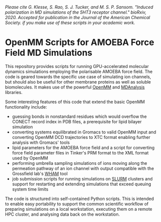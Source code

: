 *Please cite G. Klesse, S. Rao, S. J. Tucker, and M. S. P. Sansom. "Induced polarization in MD simulations of the 5HT3 receptor channel." bioRxiv, 2020. Accepted for publication in the Journal of the American Chemical Society. if you make use of these scripts in your academic work.*

# OpenMM Scripts for AMOEBA Force Field MD Simulations

This repository provides scripts for running GPU-accelerated molecular dynamics simulations employing the polarisable AMOEBA force field. The code is geared towards the specific use case of simulating ion channels, but should also be useful for other membrane proteins as well as soluble biomolecules. It makes use of the powerful [OpenMM](https://github.com/openmm/openmm) and [MDAnalysis](https://github.com/MDAnalysis/mdanalysis) libraries.

Some interesting features of this code that extend the basic OpenMM functionality include:

* guessing bonds in nonstandard residues which would overflow the CONECT record index in PDB files, a prerequisite for lipid bilayer simulation
* converting systems equilibrated in Gromacs to valid OpenMM input and converting OpenMM DCD trajectories to XTC format enabling further analysis with Gromacs' tools
* lipid parameters for the AMOEBA force field and a script for converting force field parameter files in Tinker's PRM format to the XML format used by OpenMM
* performing umbrella sampling simulations of ions moving along the permeation pathway of an ion channel with output compatible with the Grossfield lab's [WHAM](http://membrane.urmc.rochester.edu/?page_id=126) tool
* job submission scripts for running simulations on [SLURM](https://slurm.schedmd.com/documentation.html) clusters and support for restarting and extending simulations that exceed queuing system time limits

The code is structured into self-contained Python scripts. This is intended to enable easy portability to support the common scientific workflow of preparing simulations on a local workstation, executing them on a remote HPC cluster, and analysing data back on the workstation.
